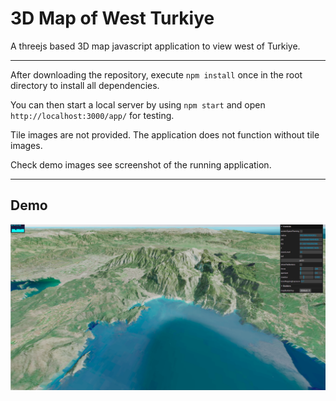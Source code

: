 # 3D Map of West Turkiye

A threejs based 3D map javascript application to view west of Turkiye.

---

After downloading the repository, execute `npm install` once in the root directory to install all dependencies.

You can then start a local server by using `npm start` and open `http://localhost:3000/app/` for testing.

Tile images are not provided. The application does not function without tile images. 

Check demo images see screenshot of the running application.

---

## Demo

![Demo Fethiye](/demo/3d_mesh_fethiye.png)
